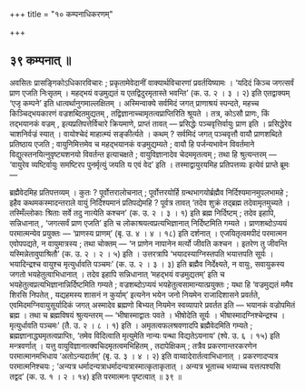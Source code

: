 +++
title = "१० कम्पनाधिकरणम्"

+++

## ३९ कम्पनात् ॥

अवसितः प्रासङ्गिकोऽधिकारविचारः ; प्रकृतामेवेदानीं वाक्यार्थविचारणां प्रवर्तयिष्यामः । ‘यदिदं किञ्च जगत्सर्वं प्राण एजति निःसृतम् । महद्भयं वज्रमुद्यतं य एतद्विदुरमृतास्ते भवन्ति’ (क. उ. २ । ३ । २) इति एतद्वाक्यम् ‘एजृ कम्पने’ इति धात्वर्थानुगमाल्लक्षितम् । अस्मिन्वाक्ये सर्वमिदं जगत् प्राणाश्रयं स्पन्दते, महच्च किञ्चिद्भयकारणं वज्रशब्दितमुद्यतम् , तद्विज्ञानाच्चामृतत्वप्राप्तिरिति श्रूयते । तत्र, कोऽसौ प्राणः, किं तद्भयानकं वज्रम् , इत्यप्रतिपत्तेर्विचारे क्रियमाणे, प्राप्तं तावत् — प्रसिद्धेः पञ्चवृत्तिर्वायुः प्राण इति । प्रसिद्धेरेव चाशनिर्वज्रं स्यात् । वायोश्चेदं माहात्म्यं सङ्कीर्त्यते । कथम् ? सर्वमिदं जगत् पञ्चवृत्तौ वायौ प्राणशब्दिते प्रतिष्ठाय एजति ; वायुनिमित्तमेव च महद्भयानकं वज्रमुद्यम्यते ; वायौ हि पर्जन्यभावेन विवर्तमाने विद्युत्स्तनयित्नुवृष्ट्यशनयो विवर्तन्त इत्याचक्षते ; वायुविज्ञानादेव चेदममृतत्वम् ; तथा हि श्रुत्यन्तरम् — ‘वायुरेव व्यष्टिर्वायुः समष्टिरप पुनर्मृत्युं जयति य एवं वेद’ इति । तस्माद्वायुरयमिह प्रतिपत्तव्यः इत्येवं प्राप्ते ब्रूमः —

ब्रह्मैवेदमिह प्रतिपत्तव्यम् । कुतः ? पूर्वोत्तरालोचनात् ; पूर्वोत्तरयोर्हि ग्रन्थभागयोर्ब्रह्मैव निर्दिश्यमानमुपलभामहे ; इहैव कथमकस्मादन्तराले वायुं निर्दिश्यमानं प्रतिपद्येमहि ? पूर्वत्र तावत् ‘तदेव शुक्रं तद्ब्रह्म तदेवामृतमुच्यते । तस्मिँल्लोकाः श्रिताः सर्वे तदु नात्येति कश्चन’ (क. उ. २ । ३ । १) इति ब्रह्म निर्दिष्टम् ; तदेव इहापि, सन्निधानात् , ‘जगत्सर्वं प्राण एजति’ इति च लोकाश्रयत्वप्रत्यभिज्ञानात् निर्दिष्टमिति गम्यते । प्राणशब्दोऽप्ययं परमात्मन्येव प्रयुक्तः — ‘प्राणस्य प्राणम्’ (बृ. उ. ४ । ४ । १८) इति दर्शनात् । एजयितृत्वमपीदं परमात्मन एवोपपद्यते, न वायुमात्रस्य ; तथा चोक्तम् — ‘न प्राणेन नापानेन मर्त्यो जीवति कश्चन । इतरेण तु जीवन्ति यस्मिन्नेतावुपाश्रितौ’ (क. उ. २ । २ । ५) इति । उत्तरत्रापि ‘भयादस्याग्निस्तपति भयात्तपति सूर्यः । भयादिन्द्रश्च वायुश्च मृत्युर्धावति पञ्चमः’ (क. उ. २ । ३ । ३) इति ब्रह्मैव निर्देक्ष्यते, न वायुः, सवायुकस्य जगतो भयहेतुत्वाभिधानात् । तदेव इहापि सन्निधानात् ‘महद्भयं वज्रमुद्यतम्’ इति च भयहेतुत्वप्रत्यभिज्ञानान्निर्दिष्टमिति गम्यते ; वज्रशब्दोऽप्ययं भयहेतुत्वसामान्यात्प्रयुक्तः ; यथा हि ‘वज्रमुद्यतं ममैव शिरसि निपतेत् , यद्यहमस्य शासनं न कुर्याम्’ इत्यनेन भयेन जनो नियमेन राजादिशासने प्रवर्तते, एवमिदमग्निवायुसूर्यादिकं जगत् अस्मादेव ब्रह्मणो बिभ्यत् नियमेन स्वव्यापारे प्रवर्तत इति — भयानकं वज्रोपमितं ब्रह्म । तथा च ब्रह्मविषयं श्रुत्यन्तरम् — ‘भीषास्माद्वातः पवते । भीषोदेति सूर्यः । भीषास्मादग्निश्चेन्द्रश्च । मृत्युर्धावति पञ्चमः’ (तै. उ. २ । ८ । १) इति । अमृतत्वफलश्रवणादपि ब्रह्मैवेदमिति गम्यते ; ब्रह्मज्ञानाद्ध्यमृतत्वप्राप्तिः, ‘तमेव विदित्वाति मृत्युमेति नान्यः पन्था विद्यतेऽयनाय’ (श्वे. उ. ६ । १५) इति मन्त्रवर्णात् । यत्तु वायुविज्ञानात्क्वचिदमृतत्वमभिहितम् , तदापेक्षिकम् ; तत्रैव प्रकरणान्तरकरणेन परमात्मानमभिधाय ‘अतोऽन्यदार्तम्’ (बृ. उ. ३ । ४ । २) इति वाय्वादेरार्तत्वाभिधानात् । प्रकरणादप्यत्र परमात्मनिश्चयः ; ‘अन्यत्र धर्मादन्यत्राधर्मादन्यत्रास्मात्कृताकृतात् । अन्यत्र भूताच्च भव्याच्च यत्तत्पश्यसि तद्वद’ (क. उ. १ । २ । १४) इति परमात्मनः पृष्टत्वात् ॥ ३९ ॥
